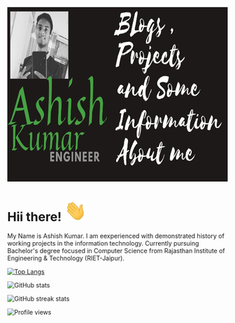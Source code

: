  <img src="https://github.com/jokker99/jokker99/blob/master/Assets/ye.jpg" width="120%" height="400px">

# Hii there!  <img src="https://github.com/jokker99/jokker99/blob/master/Assets/wave.gif" width="50px">
My Name is Ashish Kumar. I am eexperienced with demonstrated history of working projects in the information technology.
Currently pursuing Bachelor's degree focused in Computer Science from Rajasthan Institute of Engineering & Technology (RIET-Jaipur). 
<!--
**jokker99/jokker99** is a ✨ _special_ ✨ repository because its `README.md` (this file) appears on your GitHub profile.

Here are some ideas to get you started:

- 🔭 I’m currently working on ...
- 🌱 I’m currently learning ...
- 👯 I’m looking to collaborate on ...
- 🤔 I’m looking for help with ...
- 💬 Ask me about ...
- 📫 How to reach me: ...
- 😄 Pronouns: ...
- ⚡ Fun fact: ...
-->



[![Top Langs](https://github-readme-stats.vercel.app/api/top-langs/?username=jokker99)](https://github.com/anuraghazra/github-readme-stats)

![GitHub stats](https://github-readme-stats.vercel.app/api?username=jokker99&show_icons=true)  

![GitHub streak stats](https://github-readme-streak-stats.herokuapp.com/?user=jokker99)  


![Profile views](https://gpvc.arturio.dev/jokker99)  
